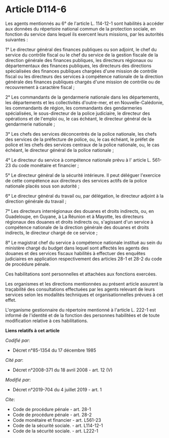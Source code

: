 # Article D114-6

Les agents mentionnés au 6° de l'article L. 114-12-1 sont habilités à accéder aux données du répertoire national commun de la
protection sociale, en fonction du service dans lequel ils exercent leurs missions, par les autorités suivantes : 

1° Le directeur général des finances publiques ou son adjoint, le chef du service du contrôle fiscal ou le chef du service de
la gestion fiscale de la direction générale des finances publiques, les directeurs régionaux ou départementaux des finances
publiques, les directeurs des directions spécialisées des finances publiques chargées d'une mission de contrôle fiscal ou les
directeurs des services à compétence nationale de la direction générale des finances publiques chargés d'une mission de
contrôle ou de recouvrement à caractère fiscal ; 

2° Les commandants de la gendarmerie nationale dans les départements, les départements et les collectivités d'outre-mer, et
en Nouvelle-Calédonie, les commandants de région, les commandants des gendarmeries spécialisées, le sous-directeur de la
police judiciaire, le directeur des opérations et de l'emploi ou, le cas échéant, le directeur général de la gendarmerie
nationale ; 

3° Les chefs des services déconcentrés de la police nationale, les chefs des services de la préfecture de police, ou, le cas
échéant, le préfet de police et les chefs des services centraux de la police nationale, ou, le cas échéant, le directeur
général de la police nationale ; 

4° Le directeur du service à compétence nationale prévu à l' article L. 561-23 du code monétaire et financier  ; 

5° Le directeur général de la sécurité intérieure. Il peut déléguer l'exercice de cette compétence aux directeurs des
services actifs de la police nationale placés sous son autorité ; 

6° Le directeur général du travail ou, par délégation, le directeur adjoint à la direction générale du travail ; 

7° Les directeurs interrégionaux des douanes et droits indirects, ou, en Guadeloupe, en Guyane, à La Réunion et à Mayotte,
les directeurs régionaux des douanes et droits indirects ou, s'agissant d'un service à compétence nationale de la direction
générale des douanes et droits indirects, le directeur chargé de ce service ; 

8° Le magistrat chef du service à compétence nationale institué au sein du ministère chargé du budget dans lequel sont
affectés les agents des douanes et des services fiscaux habilités à effectuer des enquêtes judiciaires en application
respectivement des articles  28-1  et  28-2  du code de procédure pénale. 

Ces habilitations sont personnelles et attachées aux fonctions exercées. 

Les organismes et les directions mentionnées au présent article assurent la traçabilité des consultations effectuées par les
agents relevant de leurs services selon les modalités techniques et organisationnelles prévues à cet effet. 

L'organisme gestionnaire du répertoire mentionné à l'article L. 222-1 est informé de l'identité et de la fonction des
personnes habilitées et de toute modification relative à ces habilitations.

**Liens relatifs à cet article**

_Codifié par_:

  - Décret n°85-1354 du 17 décembre 1985

_Cité par_:

  - Décret n°2008-371 du 18 avril 2008 - art. 12 (V)

_Modifié par_:

  - Décret n°2019-704 du 4 juillet 2019 - art. 1

_Cite_:

  - Code de procédure pénale - art. 28-1
  - Code de procédure pénale - art. 28-2
  - Code monétaire et financier - art. L561-23
  - Code de la sécurité sociale. - art. L114-12-1
  - Code de la sécurité sociale. - art. L222-1

